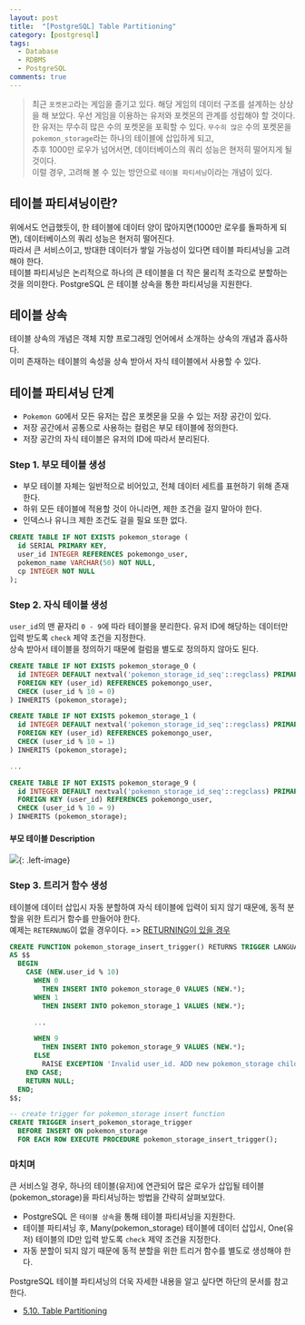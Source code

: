 ```yaml
---
layout: post
title:  "[PostgreSQL] Table Partitioning"
category: [postgresql]
tags:
  - Database
  - RDBMS
  - PostgreSQL
comments: true
---
```


> 최근 `포켓몬고`라는 게임을 즐기고 있다. 해당 게임의 데이터 구조를 설계하는 상상을 해 보았다. 우선 게임을 이용하는 유저와 포켓몬의 관계를 성립해야 할 것이다. <br />
한 유저는 무수히 많은 수의 포켓몬을 포획할 수 있다. `무수히 많은` 수의 포켓몬을 `pokemon_storage`라는 하나의 테이블에 삽입하게 되고, <br />
추후 1000만 로우가 넘어서면, 데이터베이스의 쿼리 성능은 현저히 떨어지게 될 것이다. <br />
이럴 경우, 고려해 볼 수 있는 방안으로 `테이블 파티셔닝`이라는 개념이 있다.

## 테이블 파티셔닝이란?
위에서도 언급했듯이, 한 테이블에 데이터 양이 많아지면(1000만 로우를 돌파하게 되면), 데이터베이스의 쿼리 성능은 현저히 떨어진다. <br />
따라서 큰 서비스이고, 방대한 데이터가 쌓일 가능성이 있다면 테이블 파티셔닝을 고려해야 한다. <br />
테이블 파티셔닝은 논리적으로 하나의 큰 테이블을 더 작은 물리적 조각으로 분할하는 것을 의미한다.
PostgreSQL 은 테이블 상속을 통한 파티셔닝을 지원한다.

## 테이블 상속
테이블 상속의 개념은 객체 지향 프로그래밍 언어에서 소개하는 상속의 개념과 흡사하다. <br />
이미 존재하는 테이블의 속성을 상속 받아서 자식 테이블에서 사용할 수 있다.

## 테이블 파티셔닝 단계
>
- `Pokemon GO`에서 모든 유저는 잡은 포켓몬을 모을 수 있는 저장 공간이 있다.
- 저장 공간에서 공통으로 사용하는 컬럼은 부모 테이블에 정의한다.
- 저장 공간의 자식 테이블은 유저의 ID에 따라서 분리된다.

### Step 1. 부모 테이블 생성
* 부모 테이블 자체는 일반적으로 비어있고, 전체 데이터 세트를 표현하기 위해 존재한다.
* 하위 모든 테이블에 적용할 것이 아니라면, 제한 조건을 걸지 말아야 한다.
* 인덱스나 유니크 제한 조건도 걸을 필요 또한 없다.

```sql
CREATE TABLE IF NOT EXISTS pokemon_storage (
  id SERIAL PRIMARY KEY,
  user_id INTEGER REFERENCES pokemongo_user,
  pokemon_name VARCHAR(50) NOT NULL,
  cp INTEGER NOT NULL
);
```

### Step 2. 자식 테이블 생성
`user_id`의 맨 끝자리 `0 - 9`에 따라 테이블을 분리한다. 유저 ID에 해당하는 데이터만 입력 받도록 `check` 제약 조건을 지정한다. <br />
상속 받아서 테이블을 정의하기 때문에 컬럼을 별도로 정의하지 않아도 된다.

```sql
CREATE TABLE IF NOT EXISTS pokemon_storage_0 (
  id INTEGER DEFAULT nextval('pokemon_storage_id_seq'::regclass) PRIMARY KEY,
  FOREIGN KEY (user_id) REFERENCES pokemongo_user,
  CHECK (user_id % 10 = 0)
) INHERITS (pokemon_storage);

CREATE TABLE IF NOT EXISTS pokemon_storage_1 (
  id INTEGER DEFAULT nextval('pokemon_storage_id_seq'::regclass) PRIMARY KEY,
  FOREIGN KEY (user_id) REFERENCES pokemongo_user,
  CHECK (user_id % 10 = 1)
) INHERITS (pokemon_storage);

...

CREATE TABLE IF NOT EXISTS pokemon_storage_9 (
  id INTEGER DEFAULT nextval('pokemon_storage_id_seq'::regclass) PRIMARY KEY,
  FOREIGN KEY (user_id) REFERENCES pokemongo_user,
  CHECK (user_id % 10 = 9)
) INHERITS (pokemon_storage);
```

#### 부모 테이블 Description
![]({{site.url}}/assets/parent-table-description.png){: .left-image}

### Step 3. 트리거 함수 생성
테이블에 데이터 삽입시 자동 분할하여 자식 테이블에 입력이 되지 않기 때문에, 동적 분할을 위한 트리거 함수를 만들어야 한다. <br />
예제는 `RETERNUNG`이 없을 경우이다. => [RETURNING이 있을 경우]()

```sql
CREATE FUNCTION pokemon_storage_insert_trigger() RETURNS TRIGGER LANGUAGE plpgsql
AS $$
  BEGIN
    CASE (NEW.user_id % 10)
      WHEN 0
        THEN INSERT INTO pokemon_storage_0 VALUES (NEW.*);
      WHEN 1
        THEN INSERT INTO pokemon_storage_1 VALUES (NEW.*);

      ...

      WHEN 9
        THEN INSERT INTO pokemon_storage_9 VALUES (NEW.*);
      ELSE
        RAISE EXCEPTION 'Invalid user_id. ADD new pokemon_storage child table and fix pokemon_storage_insert_trigger function';
    END CASE;
    RETURN NULL;
  END;
$$;

-- create trigger for pokemon_storage insert function
CREATE TRIGGER insert_pokemon_storage_trigger
  BEFORE INSERT ON pokemon_storage
  FOR EACH ROW EXECUTE PROCEDURE pokemon_storage_insert_trigger();

```

### 마치며
큰 서비스일 경우, 하나의 테이블(유저)에 연관되어 많은 로우가 삽입될 테이블(pokemon_storage)을 파티셔닝하는 방법을 간략히 살펴보았다.

* PostgreSQL 은 `테이블 상속`을 통해 테이블 파티셔닝을 지원한다.
* 테이블 파티셔닝 후, Many(pokemon_storage) 테이블에 데이터 삽입시, One(유저) 테이블의 ID만 입력 받도록 `check` 제약 조건을 지정한다.
* 자동 분할이 되지 않기 때문에 동적 분할을 위한 트리거 함수를 별도로 생성해야 한다.

PostgreSQL 테이블 파티셔닝의 더욱 자세한 내용을 알고 싶다면 하단의 문서를 참고한다.
* [5.10. Table Partitioning](https://www.postgresql.org/docs/10/ddl-partitioning.html)
